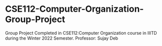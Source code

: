 # CSE112-Computer-Organization-Group-Project
Group Project Completed in CSE112:Computer Organization course in IIITD during the Winter 2022 Semester. Professor: Sujay Deb
